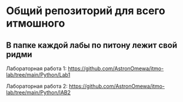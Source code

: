 # Общий репозиторий для всего итмошного


## В папке каждой лабы по питону лежит свой ридми

Лабораторная работа 1: https://github.com/AstronOmewa/itmo-lab/tree/main/Python/Lab1

Лабораторная работа 2: https://github.com/AstronOmewa/itmo-lab/tree/main/Python/lAB2


